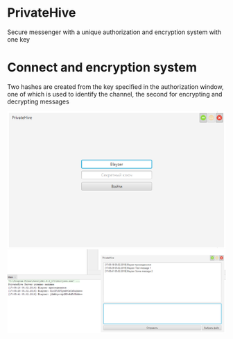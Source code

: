 # PrivateHive
Secure messenger with a unique authorization and encryption system with one key

# Connect and encryption system
Two hashes are created from the key specified in the authorization window, one of which is used to identify the channel, the second for encrypting and decrypting messages

![Image 1](https://github.com/BlayzerQ/PrivateHive/blob/master/d7f466c150.png)
![Image 2](https://github.com/BlayzerQ/PrivateHive/blob/master/5a49a7afaf.png)
